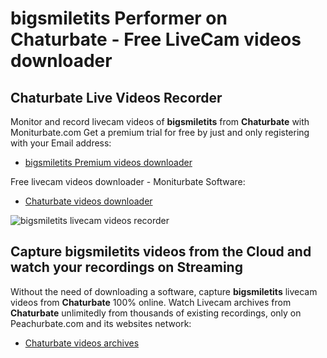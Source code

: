 # bigsmiletits Performer on Chaturbate - Free LiveCam videos downloader

## Chaturbate Live Videos Recorder

Monitor and record livecam videos of **bigsmiletits** from **Chaturbate** with Moniturbate.com
Get a premium trial for free by just and only registering with your Email address:
* [bigsmiletits Premium videos downloader](https://moniturbate.com/request-demo-licence-key.html)

Free livecam videos downloader - Moniturbate Software:
* [Chaturbate videos downloader](https://moniturbate.com/moniturbate-download-software.html)

![bigsmiletits livecam videos recorder](https://peachurnet.com/templates/moniturbate-software.png)


## Capture bigsmiletits videos from the Cloud and watch your recordings on Streaming

Without the need of downloading a software, capture **bigsmiletits** livecam videos from **Chaturbate** 100% online.
Watch Livecam archives from **Chaturbate** unlimitedly from thousands of existing recordings, only on Peachurbate.com and its websites network:
* [Chaturbate videos archives](https://peachurnet.com/)